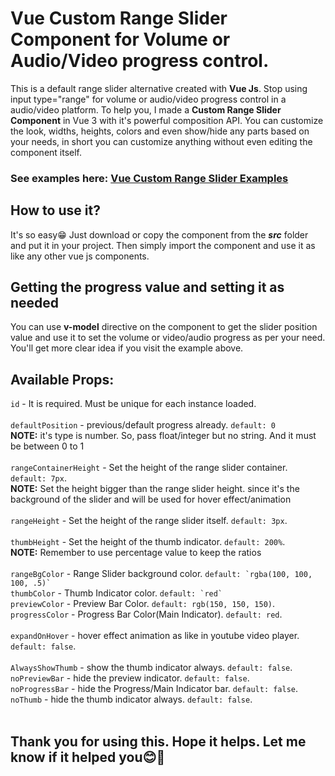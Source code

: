 # Vue Custom Range Slider Component for Volume or Audio/Video progress control.
This is a default range slider alternative created with **Vue Js**. Stop using input type="range" for volume or audio/video progress control in a audio/video platform. 
To help you, I made a **Custom Range Slider Component** in Vue 3 with 
it's powerful composition API. You can customize the look, widths, heights, colors and even show/hide any parts based on your needs, in short you can customize anything
without even editing the component itself.

### See examples here: [Vue Custom Range Slider Examples](https://stackblitz.com/edit/vue-custom-range-slider-example)

## How to use it?

It's so easy😁 Just download or copy the component from the ***src*** folder and put it in your project. Then simply import the component and use it as like any other vue js components. 

## Getting the progress value and setting it as needed

You can use **v-model** directive on the component
to get the slider position value and use it to set the volume or video/audio progress as per your need. You'll get more clear idea if you visit the example above.

## Available Props:
```id``` - It is required. Must be unique for each instance loaded. <br><br>
```defaultPosition``` - previous/default progress already. ```default: 0``` <br> **NOTE:** it's type is number. So, pass float/integer but no string. And it must be between 0 to 1<br><br>
```rangeContainerHeight``` - Set the height of the range slider container. ``default: 7px``.
<br>**NOTE:** Set the height bigger than the range slider height. since it's the background of the slider and will be used for hover effect/animation<br><br>
```rangeHeight``` - Set the height of the range slider itself. ``default: 3px``.<br><br>
```thumbHeight``` - Set the height of the thumb indicator. ``default: 200%``.<br>
**NOTE:** Remember to use percentage value to keep the ratios<br><br>
```rangeBgColor``` - Range Slider background color. ``default: `rgba(100, 100, 100, .5)` ``<br>
```thumbColor``` - Thumb Indicator color. ``default: `red` ``<br>
```previewColor``` - Preview Bar Color. ``default: rgb(150, 150, 150)``.<br>
```progressColor``` - Progress Bar Color(Main Indicator). ``default: red``.<br><br>
```expandOnHover``` - hover effect animation as like in youtube video player. ``default: false``.<br><br>
```AlwaysShowThumb``` - show the thumb indicator always. ``default: false``.<br>
```noPreviewBar``` - hide the preview indicator. ``default: false``.<br>
```noProgressBar``` - hide the Progress/Main Indicator bar. ``default: false``.<br>
```noThumb``` - hide the thumb indicator always. ``default: false``.<br><br>

## Thank you for using this. Hope it helps. Let me know if it helped you😊💖
